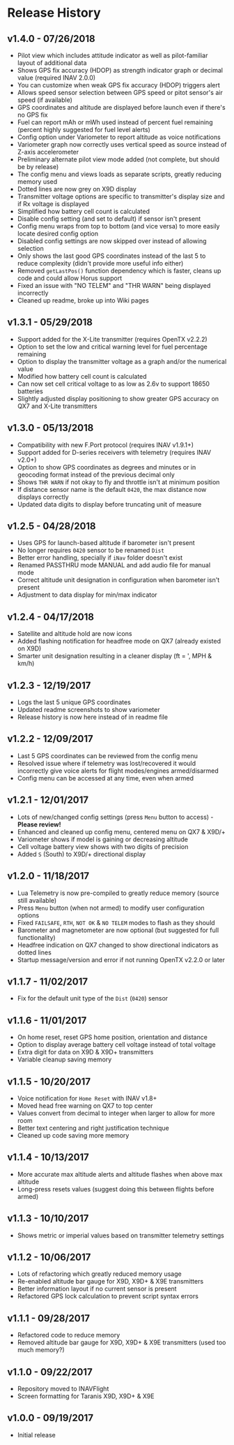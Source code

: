 # Release History

## v1.4.0 - 07/26/2018

* Pilot view which includes attitude indicator as well as pilot-familiar layout of additional data
* Shows GPS fix accuracy (HDOP) as strength indicator graph or decimal value (required INAV 2.0.0)
* You can customize when weak GPS fix accuracy (HDOP) triggers alert
* Allows speed sensor selection between GPS speed or pitot sensor's air speed (if available)
* GPS coordinates and altitude are displayed before launch even if there's no GPS fix
* Fuel can report mAh or mWh used instead of percent fuel remaining (percent highly suggested for fuel level alerts)
* Config option under Variometer to report altitude as voice notifications
* Variometer graph now correctly uses vertical speed as source instead of Z-axis accelerometer
* Preliminary alternate pilot view mode added (not complete, but should be by release)
* The config menu and views loads as separate scripts, greatly reducing memory used
* Dotted lines are now grey on X9D display
* Transmitter voltage options are specific to transmitter's display size and if Rx voltage is displayed
* Simplified how battery cell count is calculated
* Disable config setting (and set to default) if sensor isn't present
* Config menu wraps from top to bottom (and vice versa) to more easily locate desired config option
* Disabled config settings are now skipped over instead of allowing selection
* Only shows the last good GPS coordinates instead of the last 5 to reduce complexity (didn't provide more useful info either)
* Removed `getLastPos()` function dependency which is faster, cleans up code and could allow Horus support
* Fixed an issue with "NO TELEM" and "THR WARN" being displayed incorrectly
* Cleaned up readme, broke up into Wiki pages

## v1.3.1 - 05/29/2018

* Support added for the X-Lite transmitter (requires OpenTX v2.2.2)
* Option to set the low and critical warning level for fuel percentage remaining
* Option to display the transmitter voltage as a graph and/or the numerical value
* Modified how battery cell count is calculated
* Can now set cell critical voltage to as low as 2.6v to support 18650 batteries
* Slightly adjusted display positioning to show greater GPS accuracy on QX7 and X-Lite transmitters

## v1.3.0 - 05/13/2018

* Compatibility with new F.Port protocol (requires INAV v1.9.1+)
* Support added for D-series receivers with telemetry (requires INAV v2.0+)
* Option to show GPS coordinates as degrees and minutes or in geocoding format instead of the previous decimal only
* Shows `THR WARN` if not okay to fly and throttle isn't at minimum position
* If distance sensor name is the default `0420`, the max distance now displays correctly
* Updated data digits to display before truncating unit of measure

## v1.2.5 - 04/28/2018

* Uses GPS for launch-based altitude if barometer isn't present
* No longer requires `0420` sensor to be renamed `Dist`
* Better error handling, specially if `iNav` folder doesn't exist
* Renamed PASSTHRU mode MANUAL and add audio file for manual mode
* Correct altitude unit designation in configuration when barometer isn't present
* Adjustment to data display for min/max indicator

## v1.2.4 - 04/17/2018

* Satellite and altitude hold are now icons
* Added flashing notification for headfree mode on QX7 (already existed on X9D)
* Smarter unit designation resulting in a cleaner display (ft = ', MPH & km/h)

## v1.2.3 - 12/19/2017

* Logs the last 5 unique GPS coordinates
* Updated readme screenshots to show variometer
* Release history is now here instead of in readme file

## v1.2.2 - 12/09/2017

* Last 5 GPS coordinates can be reviewed from the config menu
* Resolved issue where if telemetry was lost/recovered it would incorrectly give voice alerts for flight modes/engines armed/disarmed
* Config menu can be accessed at any time, even when armed

## v1.2.1 - 12/01/2017

* Lots of new/changed config settings (press `Menu` button to access) - **Please review!**
* Enhanced and cleaned up config menu, centered menu on QX7 & X9D/+
* Variometer shows if model is gaining or decreasing altitude
* Cell voltage battery view shows with two digits of precision
* Added `S` (South) to X9D/+ directional display

## v1.2.0 - 11/18/2017

* Lua Telemetry is now pre-compiled to greatly reduce memory (source still available)
* Press `Menu` button (when not armed) to modify user configuration options
* Fixed `FAILSAFE`, `RTH`, `NOT OK` & `NO TELEM` modes to flash as they should
* Barometer and magnetometer are now optional (but suggested for full functionality)
* Headfree indication on QX7 changed to show directional indicators as dotted lines
* Startup message/version and error if not running OpenTX v2.2.0 or later

## v1.1.7 - 11/02/2017

* Fix for the default unit type of the `Dist` (`0420`) sensor

## v1.1.6 - 11/01/2017

* On home reset, reset GPS home position, orientation and distance
* Option to display average battery cell voltage instead of total voltage
* Extra digit for data on X9D & X9D+ transmitters
* Variable cleanup saving memory

## v1.1.5 - 10/20/2017

* Voice notification for `Home Reset` with INAV v1.8+
* Moved head free warning on QX7 to top center
* Values convert from decimal to integer when larger to allow for more room
* Better text centering and right justification technique
* Cleaned up code saving more memory

## v1.1.4 - 10/13/2017

* More accurate max altitude alerts and altitude flashes when above max altitude
* Long-press <Enter> resets values (suggest doing this between flights before armed)

## v1.1.3 - 10/10/2017

* Shows metric or imperial values based on transmitter telemetry settings

## v1.1.2 - 10/06/2017

* Lots of refactoring which greatly reduced memory usage
* Re-enabled altitude bar gauge for X9D, X9D+ & X9E transmitters
* Better information layout if no current sensor is present
* Refactored GPS lock calculation to prevent script syntax errors

## v1.1.1 - 09/28/2017

* Refactored code to reduce memory
* Removed altitude bar gauge for X9D, X9D+ & X9E transmitters (used too much memory?)

## v1.1.0 - 09/22/2017

* Repository moved to INAVFlight
* Screen formatting for Taranis X9D, X9D+ & X9E

## v1.0.0 - 09/19/2017

* Initial release
